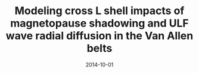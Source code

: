 ---
title: "Modeling cross L shell impacts of magnetopause shadowing and ULF wave radial diffusion in the Van Allen belts"
collection: publications
permalink: /publication/2014-10-01-Ozeke_b
date: 2014-10-01
venue: 'Geophysical Research Letters'
paperurl: 'https://doi.org/10.1002/2014GL060787'
citation: 'Ozeke, L. G., Mann, I. R., Turner, D. L., Murphy, K. R., Degeling, A. W., Rae, I. J., &amp; Milling, D. K. (2014). Modeling cross L shell impacts of magnetopause shadowing and ULF wave radial diffusion in the Van Allen belts. Geophysical Research Letters, 41(19), 6556-6562. '
---